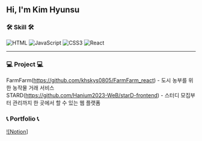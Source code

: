  ## Hi, I'm Kim Hyunsu
  ### 🛠 Skill 🛠
  ![HTML](https://img.shields.io/badge/HTML5-E34F26?style=for-the-badge&logo=html5&logoColor=white)
  ![JavaScript](https://img.shields.io/badge/JavaScript-F7DF1E?style=for-the-badge&logo=JavaScript&logoColor=white)
  ![CSS3](https://img.shields.io/badge/CSS3-1572B6?style=for-the-badge&logo=css3&logoColor=white)
  ![React](https://img.shields.io/badge/React-20232A?style=for-the-badge&logo=react&logoColor=61DAFB)

  <hr/>

  ### 💻 Project 💻
  FarmFarm(https://github.com/khskys0805/FarmFarm_react) - 도시 농부를 위한 농작물 거래 서비스
  <br/>
  STARD(https://github.com/Hanium2023-WeB/starD-frontend) - 스터디 모집부터 관리까지 한 곳에서 할 수 있는 웹 플랫폼

  ### 📞 Portfolio 📞
  <a href="https://www.notion.so/98209dc9aa4945528c3ea5c824fa1b73?pvs=4">![[Notion](https://img.shields.io/badge/Notion-%23000000.svg?style=for-the-badge&logo=notion&logoColor=white)]</a>

<!--
**khskys0805/khskys0805** is a ✨ _special_ ✨ repository because its `README.md` (this file) appears on your GitHub profile.

Here are some ideas to get you started:

- 🔭 I’m currently working on ...
- 🌱 I’m currently learning ...
- 👯 I’m looking to collaborate on ...
- 🤔 I’m looking for help with ...
- 💬 Ask me about ...
- 📫 How to reach me: ...
- 😄 Pronouns: ...
- ⚡ Fun fact: ...
-->
